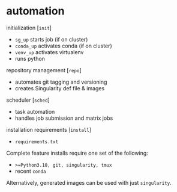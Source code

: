 # automation 

initialization [`init`]
- `sg_up` starts job (if on cluster)
- `conda_up` activates conda (if on cluster)
- `venv_up` activates virtualenv
- runs python

repository management [`repo`]
- automates git tagging and versioning
- creates Singularity def file & images

scheduler [`sched`]
- task automation
- handles job submission and matrix jobs

installation requirements [`install`]
- `requirements.txt`

Complete feature installs require one set of the following:
- `>=Python3.10, git, singularity, tmux`
- recent `conda`

Alternatively, generated images can be used with just `singularity`.